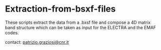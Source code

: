 # Extraction-from-bsxf-files

These scripts extract the data from a .bxsf file and compose a 4D matrix band structure which can be taken as input for the ELECTRA and the EMAF codes.

contact: patrizio.graziosi@cnr.it
